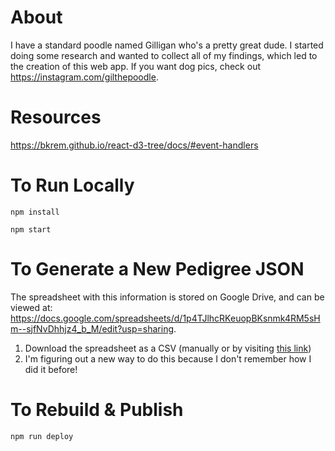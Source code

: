 # About

I have a standard poodle named Gilligan who's a pretty great dude. I started doing some research and wanted to collect all of my findings, which led to the creation of this web app. If you want dog pics, check out https://instagram.com/gilthepoodle.

# Resources

https://bkrem.github.io/react-d3-tree/docs/#event-handlers

# To Run Locally
`npm install`

`npm start` 

# To Generate a New Pedigree JSON

The spreadsheet with this information is stored on Google Drive, and can be viewed at: https://docs.google.com/spreadsheets/d/1p4TJlhcRKeuopBKsnmk4RM5sHm--sjfNvDhhjz4_b_M/edit?usp=sharing. 

1. Download the spreadsheet as a CSV (manually or by visiting [this link](https://docs.google.com/spreadsheets/d/e/2PACX-1vS_t21NRDGXKya4lVd_Uijhnz-TDwqM36QyYfEncJQO-TCLCNdvT44KTe_ZafSROrJY6DW3YxdAI608/pub?gid=0&single=true&output=csv))
1. I'm figuring out a new way to do this because I don't remember how I did it before!

# To Rebuild & Publish 
`npm run deploy`


